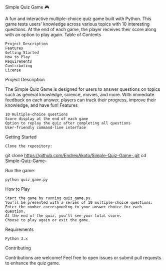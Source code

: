 Simple Quiz Game 🎮

A fun and interactive multiple-choice quiz game built with Python. This game tests users' knowledge across various topics with 10 interesting questions. At the end of each game, the player receives their score along with an option to play again.
Table of Contents

    Project Description
    Features
    Getting Started
    How to Play
    Requirements
    Contributing
    License

Project Description

The Simple Quiz Game is designed for users to answer questions on topics such as general knowledge, science, movies, and more. With immediate feedback on each answer, players can track their progress, improve their knowledge, and have fun!
Features

    10 multiple-choice questions
    Score display at the end of each game
    Option to replay the quiz after completing all questions
    User-friendly command-line interface

Getting Started

    Clone the repository:

git clone https://github.com/EndrexAkoto/Simple-Quiz-Game-.git
cd Simple-Quiz-Game-

Run the game:

    python quiz_game.py

How to Play

    Start the game by running quiz_game.py.
    You’ll be presented with a series of 10 multiple-choice questions.
    Enter the number corresponding to your answer choice for each question.
    At the end of the quiz, you’ll see your total score.
    Choose to play again or exit the game.

Requirements

    Python 3.x

Contributing

Contributions are welcome! Feel free to open issues or submit pull requests to enhance the quiz game.